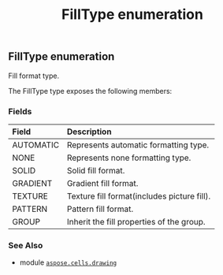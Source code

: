 ﻿---
title: FillType enumeration
second_title: Aspose.Cells for Python via .NET API References
description: 
type: docs
weight: 840
url: /aspose.cells.drawing/filltype/
is_root: false
---

## FillType enumeration

Fill format type.



The FillType type exposes the following members:

### Fields
| Field | Description |
| :- | :- |
| AUTOMATIC | Represents automatic formatting type. |
| NONE | Represents none formatting type. |
| SOLID | Solid fill format. |
| GRADIENT | Gradient fill format. |
| TEXTURE | Texture fill format(includes picture fill). |
| PATTERN | Pattern fill format. |
| GROUP | Inherit the fill properties of the group. |



### See Also
* module [`aspose.cells.drawing`](..)
